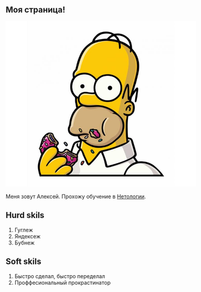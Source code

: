 ## Моя страница!

![Me](ru136606II0008c5dcd906f87c51f2fa93b74526e7c11.jpg)

Меня зовут Алексей.
Прохожу обучение в [Нетологии](https://netology.ru).

## Hurd skils
1. Гуглеж
2. Яндексеж
3. Бубнеж

## Soft skils
1. Быстро сделал, быстро переделал
2. Проффесиональный прокрастинатор

